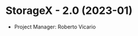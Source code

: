 <div>
    <h1>StorageX - 2.0 (2023-01)</h1>
    <ul>
        <li><a href="https://www.robertovicario.com"></a>Project Manager: Roberto Vicario</li>
    </ul>
</div>
